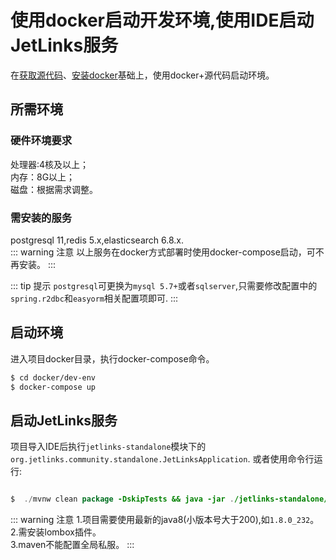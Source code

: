# 使用docker启动开发环境,使用IDE启动JetLinks服务

在[获取源代码](docker-start.md#获取源代码)、[安装docker](docker-start.md#安装docker)基础上，使用docker+源代码启动环境。  

## 所需环境
### 硬件环境要求

处理器:4核及以上；  
内存：8G以上；  
磁盘：根据需求调整。  

### 需安装的服务
postgresql 11,redis 5.x,elasticsearch 6.8.x.  
::: warning 注意
以上服务在docker方式部署时使用docker-compose启动，可不再安装。
:::

::: tip 提示
 `postgresql`可更换为`mysql 5.7+`或者`sqlserver`,只需要修改配置中的`spring.r2dbc`和`easyorm`相关配置项即可.
:::
## 启动环境
进入项目docker目录，执行docker-compose命令。  
```bash
$ cd docker/dev-env
$ docker-compose up
```

## 启动JetLinks服务

项目导入IDE后执行`jetlinks-standalone`模块下的`org.jetlinks.community.standalone.JetLinksApplication`.
或者使用命令行运行:

```java

$  ./mvnw clean package -DskipTests && java -jar ./jetlinks-standalone/target/jetlinks-standalone.jar

```

::: warning 注意
1.项目需要使用最新的java8(小版本号大于200),如`1.8.0_232`。  
2.需安装lombox插件。  
3.maven不能配置全局私服。
:::
